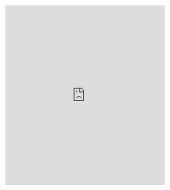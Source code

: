 <br>
<br>

<iframe src="https://docs.google.com/presentation/d/1HreKfQ7VFx0L8RZg6WB_21ubN7C43ElpV9BMocu1Z0o/embed?start=true&loop=true&delayms=10000" frameborder="0" width="100%" height="569" allowfullscreen="true" mozallowfullscreen="true" webkitallowfullscreen="true"></iframe>
